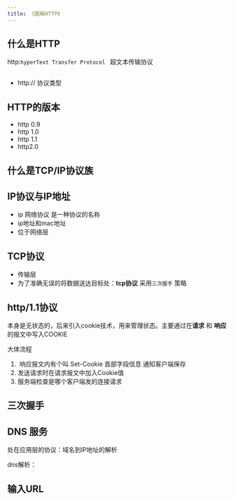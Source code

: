 ```yaml
---
title: 《图解HTTP》
---
```


## 什么是HTTP

http:`hyperText Transfer Protocol ` 超文本传输协议



```

```

- http:// 协议类型

## HTTP的版本

- http 0.9
- http 1.0
- http 1.1
- http2.0

## 什么是TCP/IP协议族



## IP协议与IP地址

- ip 网络协议 是一种协议的名称
- ip地址和mac地址
- 位于网络层

## TCP协议

- 传输层
- 为了准确无误的将数据送达目标处：**tcp协议** 采用`三次握手` 策略

## http/1.1协议

本身是无状态的，后来引入cookie技术，用来管理状态。主要通过在**请求** 和 **响应**的报文中写入COOKIE

大体流程

1. ​	响应报文内有个叫 Set-Cookie 首部字段信息 通知客户端保存
2. 发送请求时在请求报文中加入Cookie值
3. 服务端检查是哪个客户端发的连接请求

## 三次握手





## DNS 服务

处在应用层的协议：域名到IP地址的解析

dns解析：

## 输入URL



